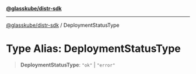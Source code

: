 [**@glasskube/distr-sdk**](../README.md)

---

[@glasskube/distr-sdk](../README.md) / DeploymentStatusType

# Type Alias: DeploymentStatusType

> **DeploymentStatusType**: `"ok"` \| `"error"`
